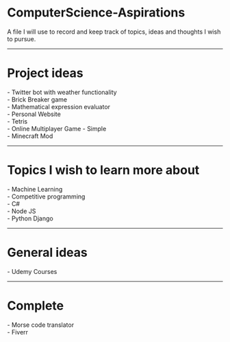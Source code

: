 # ComputerScience-Aspirations
A file I will use to record and keep track of topics, ideas and thoughts I wish to pursue.


-------------------------------------------------------------------------
<h1> Project ideas </h1>
- Twitter bot with weather functionality <br>
- Brick Breaker game <br>
- Mathematical expression evaluator <br>
- Personal Website <br>
- Tetris <br>
- Online Multiplayer Game - Simple <br>
- Minecraft Mod

-------------------------------------------------------------------------
<h1> Topics I wish to learn more about </h1>
- Machine Learning <br>
- Competitive programming <br>
- C# <br>
- Node JS <br>
- Python Django <br>

-------------------------------------------------------------------------
<h1> General ideas </h1>
- Udemy Courses <br>

-------------------------------------------------------------------------
<h1> Complete </h1>
- Morse code translator <br>
- Fiverr <br>
